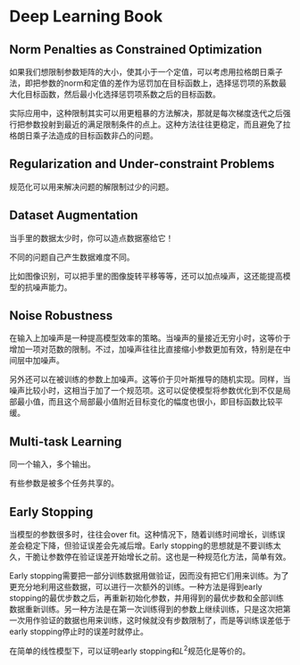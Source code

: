 # Deep Learning Book

## Norm Penalties as Constrained Optimization

如果我们想限制参数矩阵的大小，使其小于一个定值，可以考虑用拉格朗日乘子法，即把参数的norm和定值的差作为惩罚加在目标函数上，选择惩罚项的系数最大化目标函数，然后最小化选择惩罚项系数之后的目标函数。

实际应用中，这种限制其实可以用更粗暴的方法解决，那就是每次梯度迭代之后强行把参数投射到最近的满足限制条件的点上。这种方法往往更稳定，而且避免了拉格朗日乘子法造成的目标函数非凸的问题。

## Regularization and Under-constraint Problems

规范化可以用来解决问题的解限制过少的问题。

## Dataset Augmentation

当手里的数据太少时，你可以造点数据塞给它！

不同的问题自己产生数据难度不同。

比如图像识别，可以把手里的图像旋转平移等等，还可以加点噪声，这还能提高模型的抗噪声能力。

## Noise Robustness

在输入上加噪声是一种提高模型效率的策略。当噪声的量接近无穷小时，这等价于增加一项对范数的限制。不过，加噪声往往比直接缩小参数更加有效，特别是在中间层中加噪声。

另外还可以在被训练的参数上加噪声。这等价于贝叶斯推导的随机实现。同样，当噪声比较小时，这相当于加了一个规范项。这可以促使模型将参数优化到不仅是局部最小值，而且这个局部最小值附近目标变化的幅度也很小，即目标函数比较平缓。

## Multi-task Learning

同一个输入，多个输出。

有些参数是被多个任务共享的。

## Early Stopping

当模型的参数很多时，往往会over fit。这种情况下，随着训练时间增长，训练误差会稳定下降，但验证误差会先减后增。Early stopping的思想就是不要训练太久，干脆让参数停在验证误差开始增长之前。这也是一种规范化方法，简单有效。

Early stopping需要把一部分训练数据用做验证，因而没有把它们用来训练。为了更充分地利用这些数据，可以进行一次额外的训练。一种方法是得到early stopping的最优步数之后，再重新初始化参数，并用得到的最优步数和全部训练数据重新训练。另一种方法是在第一次训练得到的参数上继续训练，只是这次把第一次用作验证的数据也用来训练，这时候就没有步数限制了，而是等训练误差低于early stopping停止时的误差时就停止。

在简单的线性模型下，可以证明early stopping和$L^2$规范化是等价的。